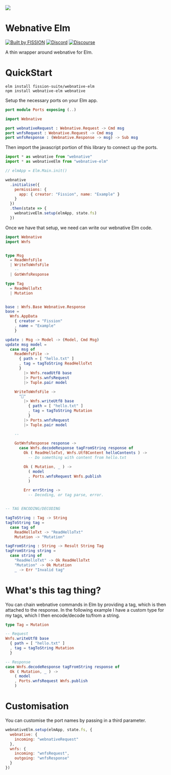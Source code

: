 ![](https://raw.githubusercontent.com/fission-suite/kit/6a20e9af963dd000903b1c6e64f9fbb2102ba472/images/badge-solid-colored.svg)

# Webnative Elm

[![Built by FISSION](https://img.shields.io/badge/⌘-Built_by_FISSION-purple.svg)](https://fission.codes)
[![Discord](https://img.shields.io/discord/478735028319158273.svg)](https://discord.gg/zAQBDEq)
[![Discourse](https://img.shields.io/discourse/https/talk.fission.codes/topics)](https://talk.fission.codes)

A thin wrapper around webnative for Elm.



# QuickStart

```
elm install fission-suite/webnative-elm
npm install webnative-elm webnative
```

Setup the necessary ports on your Elm app.

```elm
port module Ports exposing (..)

import Webnative

port webnativeRequest : Webnative.Request -> Cmd msg
port wnfsRequest : Webnative.Request -> Cmd msg
port wnfsResponse : (Webnative.Response -> msg) -> Sub msg

```

Then import the javascript portion of this library to connect up the ports.

```js
import * as webnative from "webnative"
import * as webnativeElm from "webnative-elm"

// elmApp = Elm.Main.init()

webnative
  .initialise({
    permissions: {
      app: { creator: "Fission", name: "Example" }
    }
  })
  .then(state => {
    webnativeElm.setup(elmApp, state.fs)
  })
```

Once we have that setup, we need can write our webnative Elm code.

```elm
import Webnative
import Wnfs


type Msg
  = ReadWnfsFile
  | WriteToWnfsFile
    --
  | GotWnfsResponse

type Tag
  = ReadHelloTxt
  | Mutation


base : Wnfs.Base Webnative.Response
base =
  Wnfs.AppData
    { creator = "Fission"
    , name = "Example"
    }

update : Msg -> Model -> (Model, Cmd Msg)
update msg model =
  case msg of
    ReadWnfsFile ->
      { path = [ "hello.txt" ]
      , tag = tagToString ReadHelloTxt
      }
        |> Wnfs.readUtf8 base
        |> Ports.wnfsRequest
        |> Tuple.pair model

    WriteToWnfsFile ->
      "👋"
        |> Wnfs.writeUtf8 base
          { path = [ "hello.txt" ]
          , tag = tagToString Mutation
          }
        |> Ports.wnfsRequest
        |> Tuple.pair model

    --

    GotWnfsResponse response ->
      case Wnfs.decodeResponse tagFromString response of
        Ok ( ReadHelloTxt, Wnfs.Utf8Content helloContents ) ->
          -- Do something with content from hello.txt

        Ok ( Mutation, _ ) ->
          ( model
          , Ports.wnfsRequest Wnfs.publish
          )

        Err errString ->
          -- Decoding, or tag parse, error.


-- TAG ENCODING/DECODING

tagToString : Tag -> String
tagToString tag =
  case tag of
    ReadHelloTxt -> "ReadHelloTxt"
    Mutation -> "Mutation"

tagFromString : String -> Result String Tag
tagFromString string =
  case string of
    "ReadHelloTxt" -> Ok ReadHelloTxt
    "Mutation" -> Ok Mutation
    _ -> Err "Invalid tag"
```



# What's this tag thing?

You can chain webnative commands in Elm by providing a tag, which is then attached to the response. In the following example I have a custom type for my tags, which I then encode/decode to/from a string.

```elm
type Tag = Mutation

-- Request
Wnfs.writeUtf8 base
  { path = [ "hello.txt" ]
  , tag = tagToString Mutation
  }

-- Response
case Wnfs.decodeResponse tagFromString response of
  Ok ( Mutation, _ ) ->
    ( model
    , Ports.wnfsRequest Wnfs.publish
    )
```



# Customisation

You can customise the port names by passing in a third parameter.

```js
webnativeElm.setup(elmApp, state.fs, {
  webnative: {
    incoming: "webnativeRequest"
  },
  wnfs: {
    incoming: "wnfsRequest",
    outgoing: "wnfsResponse"
  }
})
```
